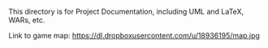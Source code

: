 This directory is for Project Documentation, including UML and LaTeX, WARs, etc.

Link to game map: https://dl.dropboxusercontent.com/u/18936195/map.jpg


